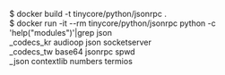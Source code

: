 $ docker build -t tinycore/python/jsonrpc .<br>
$ docker run -it --rm tinycore/python/jsonrpc python -c 'help("modules")'|grep json<br>
_codecs_kr          audioop             json                socketserver<br>
_codecs_tw          base64              jsonrpc             spwd<br>
_json               contextlib          numbers             termios<br>
